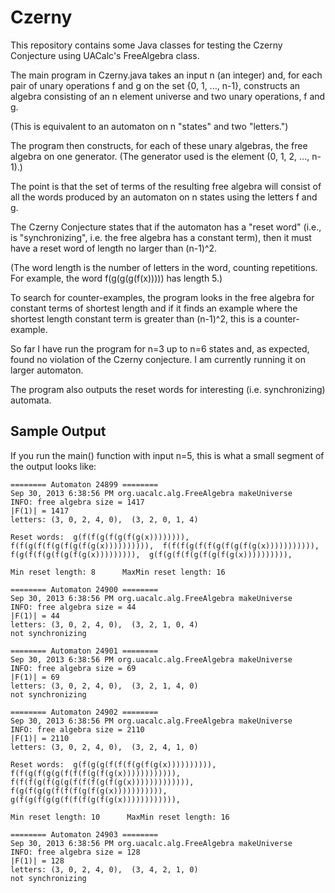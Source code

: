 Czerny
======

This repository contains some Java classes for testing the Czerny Conjecture using UACalc's FreeAlgebra class.

The main program in Czerny.java takes an input n (an integer) and, for each pair of
unary operations f and g on the set {0, 1, ..., n-1}, constructs an algebra
consisting of an n element universe and two unary operations, f and g.

(This is equivalent to an automaton on n "states" and two "letters.")

The program then constructs, for each of these unary algebras, the free algebra on 
one generator. (The generator used is the element (0, 1, 2, ..., n-1).)  

The point is that the set of terms of the resulting free algebra will consist of
all the words produced by an automaton on n states using the letters f and g.

The Czerny Conjecture states that if the automaton has a "reset word"
(i.e., is "synchronizing", i.e. the free algebra has a constant term), 
then it must have a reset word of length no larger than (n-1)^2.  

(The word length is the number of letters in the word, counting repetitions.
For example, the word f(g(g(g(f(x))))) has length 5.)

To search for counter-examples, the program looks in the free algebra for
constant terms of shortest length and if it finds an example where the shortest
length constant term is greater than (n-1)^2, this is a counter-example.

So far I have run the program for n=3 up to n=6 states and, as expected, 
found no violation of the Czerny conjecture.  I am currently running it on larger 
automaton.

The program also outputs the reset words for interesting (i.e. synchronizing) automata.

Sample Output
-------------
If you run the main() function with input n=5, this is what a small segment of
the output looks like: 

    ======== Automaton 24899 ========
    Sep 30, 2013 6:38:56 PM org.uacalc.alg.FreeAlgebra makeUniverse
    INFO: free algebra size = 1417
    |F(1)| = 1417
    letters: (3, 0, 2, 4, 0),  (3, 2, 0, 1, 4)

    Reset words:  g(f(f(g(f(g(f(g(x)))))))),  f(f(g(f(f(g(f(g(f(g(x)))))))))),  f(f(f(g(f(f(g(f(g(f(g(x))))))))))),  f(g(f(f(g(f(g(f(g(x))))))))),  g(f(g(f(f(g(f(g(f(g(x)))))))))),  

    Min reset length: 8      MaxMin reset length: 16

    ======== Automaton 24900 ========
    Sep 30, 2013 6:38:56 PM org.uacalc.alg.FreeAlgebra makeUniverse
    INFO: free algebra size = 44
    |F(1)| = 44
    letters: (3, 0, 2, 4, 0),  (3, 2, 1, 0, 4)
    not synchronizing

    ======== Automaton 24901 ========
    Sep 30, 2013 6:38:56 PM org.uacalc.alg.FreeAlgebra makeUniverse
    INFO: free algebra size = 69
    |F(1)| = 69
    letters: (3, 0, 2, 4, 0),  (3, 2, 1, 4, 0)
    not synchronizing

    ======== Automaton 24902 ========
    Sep 30, 2013 6:38:56 PM org.uacalc.alg.FreeAlgebra makeUniverse
    INFO: free algebra size = 2110
    |F(1)| = 2110
    letters: (3, 0, 2, 4, 0),  (3, 2, 4, 1, 0)

    Reset words:  g(f(g(g(f(f(f(g(f(g(x)))))))))),  f(f(g(f(g(g(f(f(f(g(f(g(x)))))))))))),  f(f(f(g(f(g(g(f(f(f(g(f(g(x))))))))))))),  f(g(f(g(g(f(f(f(g(f(g(x))))))))))),  g(f(g(f(g(g(f(f(f(g(f(g(x)))))))))))),  

    Min reset length: 10      MaxMin reset length: 16

    ======== Automaton 24903 ========
    Sep 30, 2013 6:38:56 PM org.uacalc.alg.FreeAlgebra makeUniverse
    INFO: free algebra size = 128
    |F(1)| = 128
    letters: (3, 0, 2, 4, 0),  (3, 4, 2, 1, 0)
    not synchronizing
